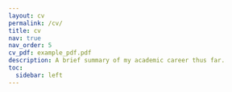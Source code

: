 ```yaml
---
layout: cv
permalink: /cv/
title: cv
nav: true
nav_order: 5
cv_pdf: example_pdf.pdf
description: A brief summary of my academic career thus far.
toc:
  sidebar: left
---
```

